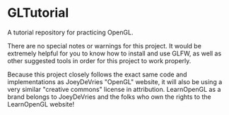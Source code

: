 # GLTutorial
A tutorial repository for practicing OpenGL.

There are no special notes or warnings for this project.
It would be extremely helpful for you to know how to install and use GLFW, as well as other suggested tools in order for this project to work properly.

Because this project closely follows the exact same code and implementations as JoeyDeVries "OpenGL" website, it will also be using a very similar "creative commons" license in attribution.
LearnOpenGL as a brand belongs to JoeyDeVries and the folks who own the rights to the LearnOpenGL website!
